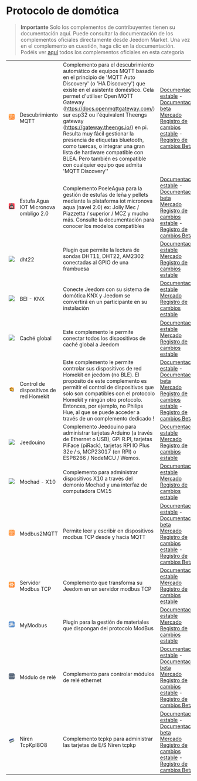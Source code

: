 
# Protocolo de domótica


>**Importante**
>Solo los complementos de contribuyentes tienen su documentación aquí. Puede consultar la documentación de los complementos oficiales directamente desde Jeedom Market. Una vez en el complemento en cuestión, haga clic en la documentación.
>Podéis ver [aquí](https://market.jeedom.com/index.php?v=d&p=market&type=plugin&categorie=automation+protocol) todos los complementos oficiales en esta categoría


| | | | |
|--- | --- | --- | ---|
|<img src="MQTTDiscovery/MQTTDiscovery_icon.png" class="pluginLogo" width="100" />|Descubrimiento MQTT|Complemento para el descubrimiento automático de equipos MQTT basado en el principio de 'MQTT Auto Discovery' (o 'HA Discovery') que existe en el asistente doméstico. Cela permet d'utiliser Open MQTT Gateway (https://docs.openmqttgateway.com/) sur esp32 ou l'équivalent Theengs gateway (https://gateway.theengs.io/) en pi. Resulta muy fácil gestionar la presencia de etiquetas bluetooth, como tuercas, o integrar una gran lista de hardware compatible con BLEA. Pero también es compatible con cualquier equipo que admita 'MQTT Discovery''|[Documentación estable](https://mips2648.github.io/jeedom-plugins-docs/MQTTDiscovery/es_ES/) - [Documentación beta](https://mips2648.github.io/jeedom-plugins-docs/MQTTDiscovery/es_ES/)<br/>[Mercado](https://market.jeedom.com/index.php?v=d&p=market_display&id=4429)<br/>[Registro de cambios estable](https://mips2648.github.io/jeedom-plugins-docs/MQTTDiscovery/es_ES/changelog) - [Registro de cambios Beta](https://mips2648.github.io/jeedom-plugins-docs/MQTTDiscovery/es_ES/changelog)|
|<img src="PoeleAgua/PoeleAgua_icon.png" class="pluginLogo" width="100" />|Estufa Agua IOT Micronova ombligo 2.0|Complemento PoeleAgua para la gestión de estufas de leña y pellets mediante la plataforma iot micronova aqua (navel 2.0) ex: Jolly Mec / Piazzetta / superior / MCZ y mucho más. Consulte la documentación para conocer los modelos compatibles|[Documentación estable](https://lefilliatre.github.io/lefilliatre-documentation/PoeleAgua/es_ES/) - [Documentación beta](https://lefilliatre.github.io/lefilliatre-documentation/PoeleAgua/es_ES/)<br/>[Mercado](https://market.jeedom.com/index.php?v=d&p=market_display&id=4251)<br/>[Registro de cambios estable](https://lefilliatre.github.io/lefilliatre-documentation/PoeleAgua/es_ES/changelog) - [Registro de cambios Beta](https://lefilliatre.github.io/lefilliatre-documentation/PoeleAgua/es_ES/changelog)|
|<img src="dht22/dht22_icon.png" class="pluginLogo" width="100" />|dht22|Plugin que permite la lectura de sondas DHT11, DHT22, AM2302 conectadas al GPIO de una frambuesa|[Documentación estable](https://linura.github.io/dht22/es_ES/)<br/>[Mercado](https://market.jeedom.com/index.php?v=d&p=market_display&id=4010)<br/>[Registro de cambios estable](https://linura.github.io/dht22/es_ES/changelog)|
|<img src="eibd/eibd_icon.png" class="pluginLogo" width="100" />|BEI - KNX|Conecte Jeedom con su sistema de domótica KNX y Jeedom se convertirá en un participante en su instalación|[Documentación estable](http://mika-nt28.github.io/Documentations/eibd/es_ES/)<br/>[Mercado](https://market.jeedom.com/index.php?v=d&p=market_display&id=203)<br/>[Registro de cambios estable](https://mika-nt28.github.io/Documentations/eibd/es_ES/changelog)|
|<img src="globalcache/globalcache_icon.png" class="pluginLogo" width="100" />|Caché global|Este complemento le permite conectar todos los dispositivos de caché global a Jeedom|[Documentación estable](https://mika-nt28.github.io/Documentations/globalcache/es_ES/)<br/>[Mercado](https://market.jeedom.com/index.php?v=d&p=market_display&id=2932)<br/>[Registro de cambios estable](https://mika-nt28.github.io/Documentations/globalcache/es_ES/changelog)|
|<img src="hkControl/hkControl_icon.png" class="pluginLogo" width="100" />|Control de dispositivos de red Homekit|Este complemento le permite controlar sus dispositivos de red Homekit en jeedom (no BLE). El propósito de este complemento es permitir el control de dispositivos que solo son compatibles con el protocolo Homekit y ningún otro protocolo. Entonces, por ejemplo, no Philips Hue, al que se puede acceder a través de un complemento dedicado !|[Documentación estable](https://nebzhb.github.io/jeedom_docs/plugins/hkControl/es_ES/) - [Documentación beta](https://nebzhb.github.io/jeedom_docs/plugins/hkControl/es_ES/)<br/>[Mercado](https://market.jeedom.com/index.php?v=d&p=market_display&id=3919)<br/>[Registro de cambios estable](https://nebzhb.github.io/jeedom_docs/plugins/hkControl/es_ES/changelog) - [Registro de cambios Beta](https://nebzhb.github.io/jeedom_docs/plugins/hkControl/es_ES/changelog)|
|<img src="jeedouino/jeedouino_icon.png" class="pluginLogo" width="100" />|Jeedouino|Complemento Jeedouino para administrar tarjetas Arduino (a través de Ethernet o USB), GPI R.PI, tarjetas PiFace (piRack), tarjetas RPI IO Plus 32e / s, MCP23017 (en RPI) o ESP8266 / NodeMCU / Wemos.|[Documentación estable](https://revlysj.github.io/jeedouino/es_ES/index)<br/>[Mercado](https://market.jeedom.com/index.php?v=d&p=market_display&id=2064)<br/>[Registro de cambios estable](https://revlysj.github.io/jeedouino/es_ES/changelog)|
|<img src="mochad/mochad_icon.png" class="pluginLogo" width="100" />|Mochad - X10|Complemento para administrar dispositivos X10 a través del demonio Mochad y una interfaz de computadora CM15|[Documentación estable](https://mika-nt28.github.io/Documentations/mochad/es_ES/)<br/>[Mercado](https://market.jeedom.com/index.php?v=d&p=market_display&id=359)<br/>[Registro de cambios estable](https://mika-nt28.github.io/Documentations/mochad/es_ES/changelog)|
|<img src="modbus2mqtt/modbus2mqtt_icon.png" class="pluginLogo" width="100" />|Modbus2MQTT|Permite leer y escribir en dispositivos modbus TCP desde y hacia MQTT|[Documentación estable](https://mips2648.github.io/jeedom-plugins-docs/modbus2mqtt/es_ES/) - [Documentación beta](https://mips2648.github.io/jeedom-plugins-docs/modbus2mqtt/es_ES/)<br/>[Mercado](https://market.jeedom.com/index.php?v=d&p=market_display&id=4309)<br/>[Registro de cambios estable](https://mips2648.github.io/jeedom-plugins-docs/modbus2mqtt/es_ES/changelog) - [Registro de cambios Beta](https://mips2648.github.io/jeedom-plugins-docs/modbus2mqtt/es_ES/changelog)|
|<img src="modbustcp/modbustcp_icon.png" class="pluginLogo" width="100" />|Servidor Modbus TCP|Complemento que transforma su Jeedom en un servidor modbus TCP|[Documentación estable](https://mips2648.github.io/jeedom-plugins-docs/modbustcp/es_ES/)<br/>[Mercado](https://market.jeedom.com/index.php?v=d&p=market_display&id=4320)<br/>[Registro de cambios estable](https://mips2648.github.io/jeedom-plugins-docs/modbustcp/es_ES/changelog)|
|<img src="mymodbus/mymodbus_icon.png" class="pluginLogo" width="100" />|MyModbus|Plugin para la gestión de materiales que dispongan del protocolo ModBus|[Documentación estable](https://bebel27a.github.io/jeedom-mymobdus.github.io/es_ES/)<br/>[Mercado](https://market.jeedom.com/index.php?v=d&p=market_display&id=3858)<br/>[Registro de cambios estable](https://bebel27a.github.io/jeedom-mymobdus.github.io/es_ES/changelog)|
|<img src="relayModule/relayModule_icon.png" class="pluginLogo" width="100" />|Módulo de relé|Complemento para controlar módulos de relé ethernet|[Documentación estable](http://fobsoft.github.io/jeedom-plugins-documentation/relayModule/fr_FR) - [Documentación beta](http://fobsoft.github.io/jeedom-plugins-documentation/relayModule/fr_FR)<br/>[Mercado](https://market.jeedom.com/index.php?v=d&p=market_display&id=4382)<br/>[Registro de cambios estable](http://fobsoft.github.io/jeedom-plugins-documentation/relayModule/es_ES/changelog) - [Registro de cambios Beta](http://fobsoft.github.io/jeedom-plugins-documentation/relayModule/es_ES/changelog)|
|<img src="tcpkp/tcpkp_icon.png" class="pluginLogo" width="100" />|Niren TcpKpI8O8|Complemento tcpkp para administrar las tarjetas de E/S Niren tcpkp|[Documentación estable](https://lefilliatre.github.io/tcpkp/es_ES/) - [Documentación beta](https://lefilliatre.github.io/tcpkp/es_ES/)<br/>[Mercado](https://market.jeedom.com/index.php?v=d&p=market_display&id=4256)<br/>[Registro de cambios estable](https://lefilliatre.github.io/tcpkp/es_ES/changelog) - [Registro de cambios Beta](https://lefilliatre.github.io/tcpkp/es_ES/changelog)|
